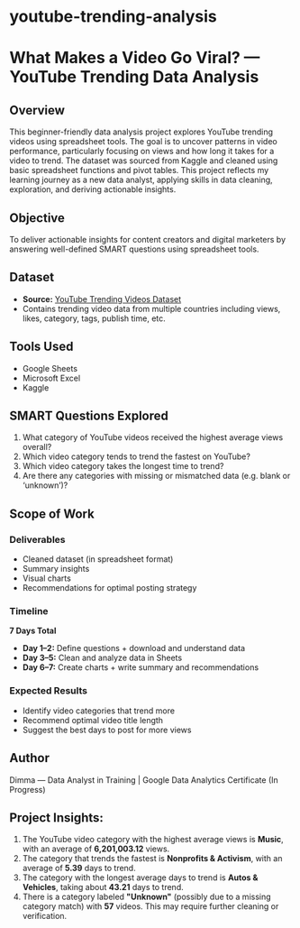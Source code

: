 # youtube-trending-analysis
# What Makes a Video Go Viral? — YouTube Trending Data Analysis

## Overview
This beginner-friendly data analysis project explores YouTube trending videos using spreadsheet tools. The goal is to uncover patterns in video performance, particularly focusing on views and how long it takes for a video to trend. The dataset was sourced from Kaggle and cleaned using basic spreadsheet functions and pivot tables. This project reflects my learning journey as a new data analyst, applying skills in data cleaning, exploration, and deriving actionable insights.

## Objective
To deliver actionable insights for content creators and digital marketers by answering well-defined SMART questions using spreadsheet tools.

## Dataset
- **Source:** [YouTube Trending Videos Dataset](https://www.kaggle.com/datasets/datasnaek/youtube-new)
- Contains trending video data from multiple countries including views, likes, category, tags, publish time, etc.

## Tools Used
- Google Sheets
- Microsoft Excel
- Kaggle

## SMART Questions Explored
1. What category of YouTube videos received the highest average views overall?
2. Which video category tends to trend the fastest on YouTube?
3. Which video category takes the longest time to trend?
4. Are there any categories with missing or mismatched data (e.g. blank or ‘unknown’)?

## Scope of Work

### Deliverables
- Cleaned dataset (in spreadsheet format)
- Summary insights
- Visual charts
- Recommendations for optimal posting strategy

### Timeline
**7 Days Total**
- **Day 1–2:** Define questions + download and understand data
- **Day 3–5:** Clean and analyze data in Sheets
- **Day 6–7:** Create charts + write summary and recommendations

### Expected Results
- Identify video categories that trend more
- Recommend optimal video title length
- Suggest the best days to post for more views

## Author
Dimma — Data Analyst in Training | Google Data Analytics Certificate (In Progress)

## Project Insights:
1. The YouTube video category with the highest average views is **Music**, with an average of **6,201,003.12** views.
2. The category that trends the fastest is **Nonprofits & Activism**, with an average of **5.39** days to trend.
3. The category with the longest average days to trend is **Autos & Vehicles**, taking about **43.21** days to trend.
4. There is a category labeled **"Unknown"** (possibly due to a missing category match) with **57** videos. This may require further cleaning or verification.

